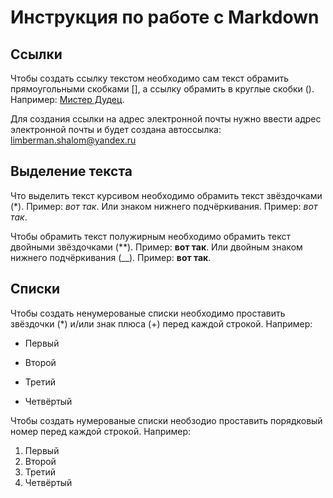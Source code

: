 # Инструкция по работе с Markdown

## Cсылки

Чтобы создать ссылку текстом необходимо сам текст обрамить прямоугольными скобками [], а ссылку обрамить в круглые скобки (). Например: [Мистер Дудец](https://yandex.ru/video/preview/7379007408595769503).

Для создания ссылки на адрес электронной почты нужно ввести адрес электронной почты и будет создана автоссылка: limberman.shalom@yandex.ru
## Выделение текста 

Что выделить текст курсивом необходимо обрамить текст звёздочками (*). Пример: *вот так*. Или знаком нижнего подчёркивания. Пример: _вот так_.

Чтобы обрамить текст полужирным необходимо обрамить текст двойными звёздочками (**). Пример: **вот так**. Или двойным знаком нижнего подчёркивания (__). Пример: __вот так__.

## Списки

Чтобы создать ненумерованые списки необходимо проставить звёздочки (*) и/или знак плюса (+) перед каждой строкой. Например:
* Первый
+ Второй
* Третий
+ Четвёртый

Чтобы создать нумерованые списки необзодио проставить порядковый номер перед каждой строкой. Например:
1. Первый 
2. Второй
3. Третий
4. Четвёртый
